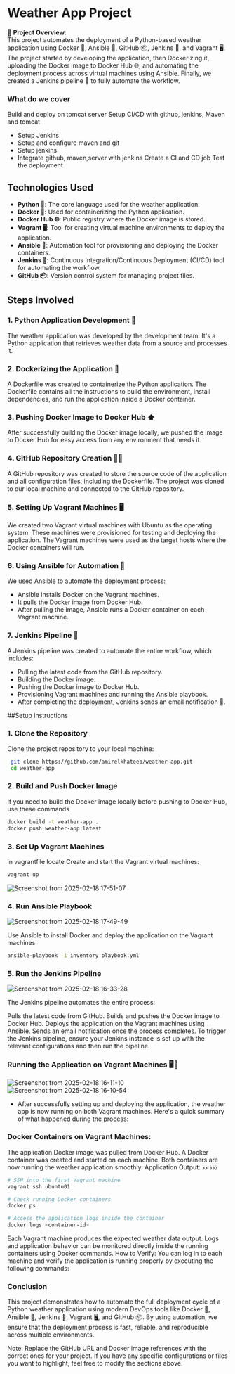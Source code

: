 # Weather App Project

🚀 **Project Overview**:  
This project automates the deployment of a Python-based weather application using Docker 🐳, Ansible 🤖, GitHub 📦, Jenkins 🤖, and Vagrant 🖥️. The project started by developing the application, then Dockerizing it, uploading the Docker image to Docker Hub 🌐, and automating the deployment process across virtual machines using Ansible. Finally, we created a Jenkins pipeline 🔄 to fully automate the workflow.

### What do we cover
Build and deploy on tomcat server
Setup CI/CD with github, jenkins, Maven and tomcat

- Setup Jenkins
- Setup and configure maven and git
- Setup jenkins 
- Integrate github, maven,server with jenkins
Create a CI and CD job
Test the deployment

## Technologies Used
- **Python 🐍**: The core language used for the weather application.
- **Docker 🐋**: Used for containerizing the Python application.
- **Docker Hub 🌐**: Public registry where the Docker image is stored.
- **Vagrant 🖥️**: Tool for creating virtual machine environments to deploy the application.
- **Ansible 🤖**: Automation tool for provisioning and deploying the Docker containers.
- **Jenkins 🤖**: Continuous Integration/Continuous Deployment (CI/CD) tool for automating the workflow.
- **GitHub 📦**: Version control system for managing project files.


## Steps Involved

### 1. Python Application Development 🐍
The weather application was developed by the development team. It's a Python application that retrieves weather data from a source and processes it.

### 2. Dockerizing the Application 🐋
A Dockerfile was created to containerize the Python application. The Dockerfile contains all the instructions to build the environment, install dependencies, and run the application inside a Docker container.

### 3. Pushing Docker Image to Docker Hub ⬆️
After successfully building the Docker image locally, we pushed the image to Docker Hub for easy access from any environment that needs it.

### 4. GitHub Repository Creation 🧑‍💻
A GitHub repository was created to store the source code of the application and all configuration files, including the Dockerfile.
The project was cloned to our local machine and connected to the GitHub repository.

### 5. Setting Up Vagrant Machines 🖥️
We created two Vagrant virtual machines with Ubuntu as the operating system. These machines were provisioned for testing and deploying the application.
The Vagrant machines were used as the target hosts where the Docker containers will run.

### 6. Using Ansible for Automation 🤖
We used Ansible to automate the deployment process:
- Ansible installs Docker on the Vagrant machines.
- It pulls the Docker image from Docker Hub.
- After pulling the image, Ansible runs a Docker container on each Vagrant machine.

### 7. Jenkins Pipeline 🔄
A Jenkins pipeline was created to automate the entire workflow, which includes:
- Pulling the latest code from the GitHub repository.
- Building the Docker image.
- Pushing the Docker image to Docker Hub.
- Provisioning Vagrant machines and running the Ansible playbook.
- After completing the deployment, Jenkins sends an email notification 📧.


##Setup Instructions

### 1. Clone the Repository
Clone the project repository to your local machine:

``` bash
 git clone https://github.com/amirelkhateeb/weather-app.git
 cd weather-app
```
### 2. Build and Push Docker Image
If you need to build the Docker image locally before pushing to Docker Hub, use these commands
``` bash
docker build -t weather-app .
docker push weather-app:latest
```
### 3. Set Up Vagrant Machines
in vagrantfile locate Create and start the Vagrant virtual machines:
``` bash
vagrant up
```
![Screenshot from 2025-02-18 17-51-07](https://github.com/user-attachments/assets/cbf63694-3410-40fc-a0b9-8192b962d9e6)

### 4. Run Ansible Playbook
![Screenshot from 2025-02-18 17-49-49](https://github.com/user-attachments/assets/6d9daa8a-1219-46f0-b083-139dae55ecf9)

Use Ansible to install Docker and deploy the application on the Vagrant machines
``` bash
ansible-playbook -i inventory playbook.yml
```



### 5. Run the Jenkins Pipeline
![Screenshot from 2025-02-18 16-33-28](https://github.com/user-attachments/assets/eec9fba7-926f-438d-8d2b-d3a2043b6355)

The Jenkins pipeline automates the entire process:

Pulls the latest code from GitHub.
Builds and pushes the Docker image to Docker Hub.
Deploys the application on the Vagrant machines using Ansible.
Sends an email notification once the process completes.
To trigger the Jenkins pipeline, ensure your Jenkins instance is set up with the relevant configurations and then run the pipeline.
### Running the Application on Vagrant Machines 🖥️🐳
![Screenshot from 2025-02-18 16-11-10](https://github.com/user-attachments/assets/573bd8df-6b86-4187-b53c-4fe6beb529e6)
![Screenshot from 2025-02-18 16-10-54](https://github.com/user-attachments/assets/f0c87cf0-8a57-4543-a5b0-052d3947cbf4)

- After successfully setting up and deploying the application, the weather app is now running on both Vagrant machines. Here's a quick 
  summary of what happened during the process:

### Docker Containers on Vagrant Machines:

The application Docker image was pulled from Docker Hub.
A Docker container was created and started on each machine.
Both containers are now running the weather application smoothly.
Application Output:
ذذذ
ذذ
```bash
# SSH into the first Vagrant machine
vagrant ssh ubuntu01

# Check running Docker containers
docker ps

# Access the application logs inside the container
docker logs <container-id>
```
Each Vagrant machine produces the expected weather data output.
Logs and application behavior can be monitored directly inside the running containers using Docker commands.
How to Verify: You can log in to each machine and verify the application is running properly by executing the following commands:


### Conclusion
This project demonstrates how to automate the full deployment cycle of a Python weather application using modern DevOps tools like Docker 🐋, Ansible 🤖, Jenkins 🔄, Vagrant 🖥️, and GitHub 📦. By using automation, we ensure that the deployment process is fast, reliable, and reproducible across multiple environments.

Note:
Replace the GitHub URL and Docker image references with the correct ones for your project.
If you have any specific configurations or files you want to highlight, feel free to modify the sections above.












